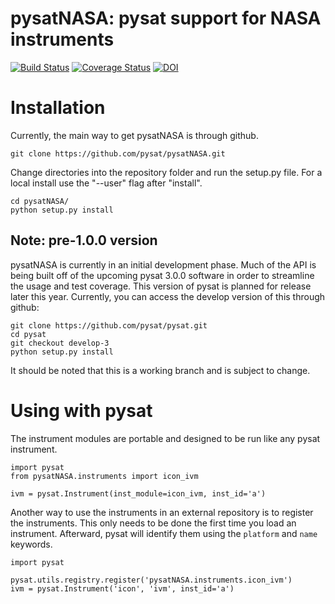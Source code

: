 # pysatNASA: pysat support for NASA instruments
[![Build Status](https://github.com/github/docs/actions/workflows/main.yml/badge.svg)](https://github.com/github/docs/actions/workflows/main.yml/badge.svg)
[![Coverage Status](https://coveralls.io/repos/github/pysat/pysatNASA/badge.svg?branch=main)](https://coveralls.io/github/pysat/pysatNASA?branch=main)
[![DOI](https://zenodo.org/badge/287387638.svg)](https://zenodo.org/badge/latestdoi/287387638)

# Installation

Currently, the main way to get pysatNASA is through github.

```
git clone https://github.com/pysat/pysatNASA.git
```

Change directories into the repository folder and run the setup.py file.  For
a local install use the "--user" flag after "install".

```
cd pysatNASA/
python setup.py install
```

Note: pre-1.0.0 version
------------------
pysatNASA is currently in an initial development phase.  Much of the API is being built off of the upcoming pysat 3.0.0 software in order to streamline the usage and test coverage.  This version of pysat is planned for release later this year.  Currently, you can access the develop version of this through github:
```
git clone https://github.com/pysat/pysat.git
cd pysat
git checkout develop-3
python setup.py install
```
It should be noted that this is a working branch and is subject to change.

# Using with pysat

The instrument modules are portable and designed to be run like any pysat instrument.

```
import pysat
from pysatNASA.instruments import icon_ivm

ivm = pysat.Instrument(inst_module=icon_ivm, inst_id='a')
```
Another way to use the instruments in an external repository is to register the instruments.  This only needs to be done the first time you load an instrument.  Afterward, pysat will identify them using the `platform` and `name` keywords.

```
import pysat

pysat.utils.registry.register('pysatNASA.instruments.icon_ivm')
ivm = pysat.Instrument('icon', 'ivm', inst_id='a')
```
